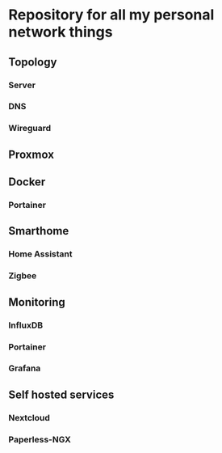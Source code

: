 # Repository for all my personal network things

## Topology

### Server

### DNS

### Wireguard

## Proxmox

## Docker

### Portainer

## Smarthome

### Home Assistant

### Zigbee

## Monitoring

### InfluxDB

### Portainer

### Grafana

## Self hosted services

### Nextcloud

### Paperless-NGX